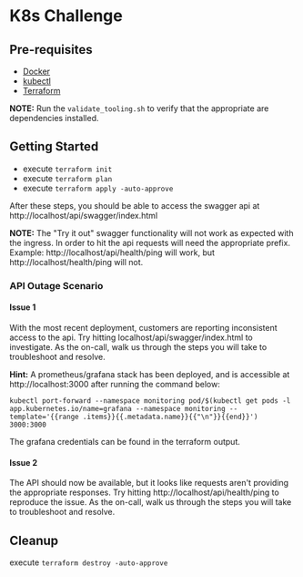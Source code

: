 # K8s Challenge

## Pre-requisites

- [Docker](https://docs.docker.com/desktop/install/mac-install/)
- [kubectl](https://kubernetes.io/docs/tasks/tools/)
- [Terraform](https://developer.hashicorp.com/terraform/tutorials/aws-get-started/install-cli#install-terraform)

**NOTE:** Run the `validate_tooling.sh` to verify that the appropriate are dependencies installed.

## Getting Started

- execute `terraform init`
- execute `terraform plan`
- execute `terraform apply -auto-approve`

After these steps, you should be able to access the swagger api at http://localhost/api/swagger/index.html

**NOTE:** The "Try it out" swagger functionality will not work as expected with the ingress. In order to hit the api requests will need the appropriate prefix. Example: http://localhost/api/health/ping will work, but http://localhost/health/ping will not.

### API Outage Scenario

#### Issue 1

With the most recent deployment, customers are reporting inconsistent access to the api. Try hitting localhost/api/swagger/index.html to investigate.
As the on-call, walk us through the steps you will take to troubleshoot and resolve.


**Hint:** A prometheus/grafana stack has been deployed, and is accessible at http://localhost:3000 after running the command below:

`kubectl port-forward --namespace monitoring pod/$(kubectl get pods -l app.kubernetes.io/name=grafana --namespace monitoring --template='{{range .items}}{{.metadata.name}}{{"\n"}}{{end}}') 3000:3000`

The grafana credentials can be found in the terraform output.

#### Issue 2 

The API should now be available, but it looks like requests aren't providing the appropriate responses. Try hitting http://localhost/api/health/ping to reproduce the issue.
As the on-call, walk us through the steps you will take to troubleshoot and resolve.

## Cleanup

execute `terraform destroy -auto-approve`
